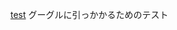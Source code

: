 [test]([https://aokis666.github.io/travel-daiary/GoogleSearchTest](https://github.com/AoKiS666/travel-daiary/edit/main/README.md))
グーグルに引っかかるためのテスト
